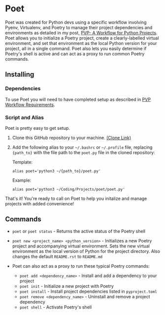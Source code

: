 # Poet

Poet was created for Python devs using a specific workflow involving Pyenv, Virtualenv, and Poetry to manage their project dependencies and environments as detailed in my post, [PVP- A Workflow for Python Projects](https://dev.to/skybur/pvp-a-workflow-for-python-projects-29h3). Poet allows you to initialize a Poetry project, create a clearly-labelled virtual environment, and set that environment as the local Python version for your project, all in a single command. Poet also lets you easily determine if Poetry's shell is active and can act as a proxy to run common Poetry commands.

## Installing

### Dependencies

To use Poet you will need to have completed setup as described in [PVP Workflow Requirements](https://dev.to/skybur/pvp-a-workflow-for-python-projects-29h3#requirements).

### Script and Alias

Poet is pretty easy to get setup.

1. Clone this GitHub repository to your machine. [(Clone Link)](https://github.com/SkylerBurger/poet.git)

2. Add the following alias to your `~/.bashrc` or `~/.profile` file, replacing `{path_to}` with the file path to the `poet.py` file in the cloned repository:

    Template:

    `alias poet='python3 ~/{path_to}/poet.py'`

    Example:

    `alias poet='python3 ~/Coding/Projects/poet/poet.py'`

That's it! You're ready to call on Poet to help you initalize and manage projects with added convenience!

## Commands

- `poet` or `poet status` - Returns the active status of the Poetry shell

- `poet new <project_name> <python_version>` - Initializes a new Poetry project and accompanying virtual environment. Sets the new virtual environment as the local version of Python for the project directory. Also changes the default `README.rst` to `README.md`

- Poet can also act as a proxy to run these typical Poetry commands:
  - `poet add <dependency_name>` - Install and add a dependency to your project
  - `poet init` - Initialize a new project with Poetry
  - `poet install` - Install project dependencies listed in `pyproject.toml`
  - `poet remove <dependency_name>` - Uninstall and remove a project dependency 
  - `poet shell` - Activate Poetry's shell
